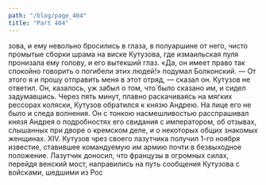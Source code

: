 ```yaml
---
path: "/blog/page_404"
title: "Part 404"
---
```


зова, и ему невольно бросились в глаза, в полуаршине от него, чисто промытые сборки шрама на виске Кутузова, где измаильская пуля пронизала ему голову, и его вытекший глаз. «Да, он имеет право так спокойно говорить о погибели этих людей!» подумал Болконский.
— От этого я и прошу отправить меня в этот отряд, — сказал он.
Кутузов не ответил. Он, казалось, уж забыл о том, что́ было сказано им, и сидел задумавшись. Через пять минут, плавно раскачиваясь на мягких рессорах коляски, Кутузов обратился к князю Андрею. На лице его не было и следа волнения. Он с тонкою насмешливостью расспрашивал князя Андрея о подробностях его свидания с императором, об отзывах, слышанных при дворе о кремском деле, и о некоторых общих знакомых женщинах.
XIV.
Кутузов чрез своего лазутчика получил 1-го ноября известие, ставившее командуемую им армию почти в безвыходное положение. Лазутчик доносил, что французы в огромных силах, перейдя венский мост, направились на путь сообщения Кутузова с войсками, шедшими из Рос
